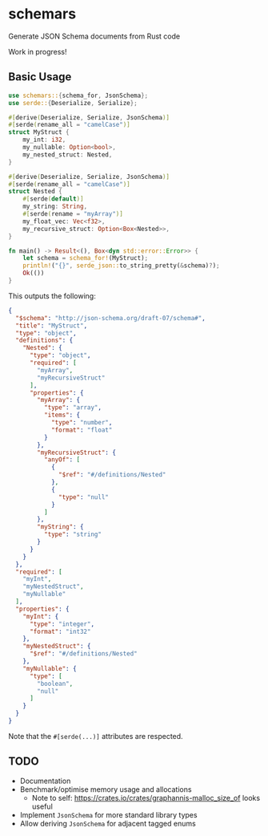 # schemars
Generate JSON Schema documents from Rust code

Work in progress!

## Basic Usage

```rust
use schemars::{schema_for, JsonSchema};
use serde::{Deserialize, Serialize};

#[derive(Deserialize, Serialize, JsonSchema)]
#[serde(rename_all = "camelCase")]
struct MyStruct {
    my_int: i32,
    my_nullable: Option<bool>,
    my_nested_struct: Nested,
}

#[derive(Deserialize, Serialize, JsonSchema)]
#[serde(rename_all = "camelCase")]
struct Nested {
    #[serde(default)]
    my_string: String,
    #[serde(rename = "myArray")]
    my_float_vec: Vec<f32>,
    my_recursive_struct: Option<Box<Nested>>,
}

fn main() -> Result<(), Box<dyn std::error::Error>> {
    let schema = schema_for!(MyStruct);
    println!("{}", serde_json::to_string_pretty(&schema)?);
    Ok(())
}
```

This outputs the following:

```json
{
  "$schema": "http://json-schema.org/draft-07/schema#",
  "title": "MyStruct",
  "type": "object",
  "definitions": {
    "Nested": {
      "type": "object",
      "required": [
        "myArray",
        "myRecursiveStruct"
      ],
      "properties": {
        "myArray": {
          "type": "array",
          "items": {
            "type": "number",
            "format": "float"
          }
        },
        "myRecursiveStruct": {
          "anyOf": [
            {
              "$ref": "#/definitions/Nested"
            },
            {
              "type": "null"
            }
          ]
        },
        "myString": {
          "type": "string"
        }
      }
    }
  },
  "required": [
    "myInt",
    "myNestedStruct",
    "myNullable"
  ],
  "properties": {
    "myInt": {
      "type": "integer",
      "format": "int32"
    },
    "myNestedStruct": {
      "$ref": "#/definitions/Nested"
    },
    "myNullable": {
      "type": [
        "boolean",
        "null"
      ]
    }
  }
}
```

Note that the `#[serde(...)]` attributes are respected.

## TODO
- Documentation
- Benchmark/optimise memory usage and allocations
  - Note to self: https://crates.io/crates/graphannis-malloc_size_of looks useful
- Implement `JsonSchema` for more standard library types
- Allow deriving `JsonSchema` for adjacent tagged enums
